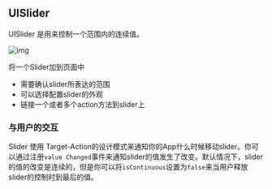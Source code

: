 ## UISlider 



UISlider 是用来控制一个范围内的连续值。

![img](https://tva1.sinaimg.cn/large/008i3skNgy1gu29r1zcevj60ju06iaa402.jpg)

将一个Slider加到页面中

- 需要确认slider所表达的范围
- 可以选择配置slider的外观
- 链接一个或者多个action方法到slider上

### 与用户的交互

Slider 使用 Target-Action的设计模式来通知你的App什么时候移动slider。你可以通过注册`value Changed`事件来通知slider的值发生了改变。默认情况下，slider的值的改变是连续的，但是你可以将`isContinuous`设置为`false`来当用户释放slider的控制时到最后的值。

